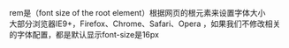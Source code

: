 rem是（font size of the root element）根据网页的根元素来设置字体大小  
大部分浏览器IE9+，Firefox、Chrome、Safari、Opera ，如果我们不修改相关的字体配置，都是默认显示font-size是16px  

